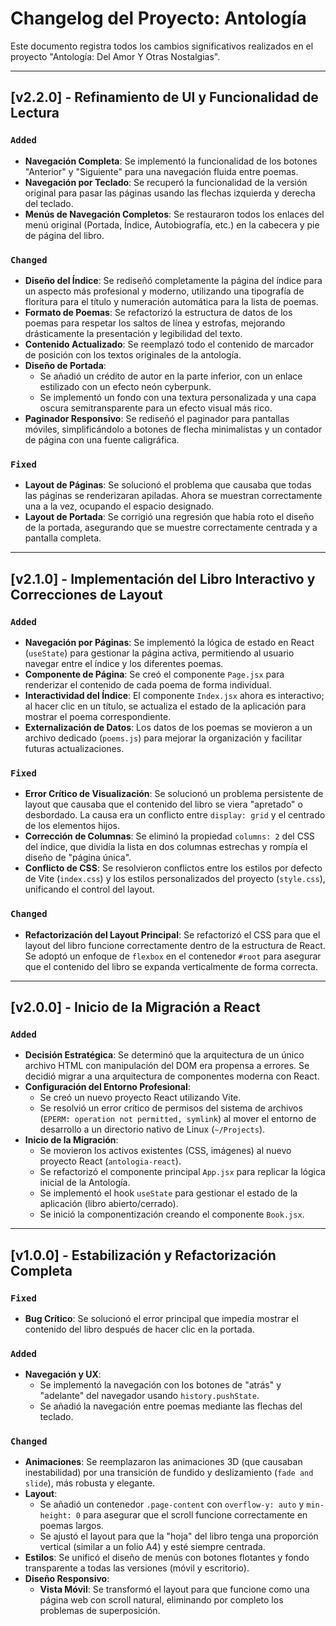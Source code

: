 # Changelog del Proyecto: Antología

Este documento registra todos los cambios significativos realizados en el proyecto "Antología: Del Amor Y Otras Nostalgias".

---

## [v2.2.0] - Refinamiento de UI y Funcionalidad de Lectura

### `Added`
- **Navegación Completa**: Se implementó la funcionalidad de los botones "Anterior" y "Siguiente" para una navegación fluida entre poemas.
- **Navegación por Teclado**: Se recuperó la funcionalidad de la versión original para pasar las páginas usando las flechas izquierda y derecha del teclado.
- **Menús de Navegación Completos**: Se restauraron todos los enlaces del menú original (Portada, Índice, Autobiografía, etc.) en la cabecera y pie de página del libro.

### `Changed`
- **Diseño del Índice**: Se rediseñó completamente la página del índice para un aspecto más profesional y moderno, utilizando una tipografía de floritura para el título y numeración automática para la lista de poemas.
- **Formato de Poemas**: Se refactorizó la estructura de datos de los poemas para respetar los saltos de línea y estrofas, mejorando drásticamente la presentación y legibilidad del texto.
- **Contenido Actualizado**: Se reemplazó todo el contenido de marcador de posición con los textos originales de la antología.
- **Diseño de Portada**:
    - Se añadió un crédito de autor en la parte inferior, con un enlace estilizado con un efecto neón cyberpunk.
    - Se implementó un fondo con una textura personalizada y una capa oscura semitransparente para un efecto visual más rico.
- **Paginador Responsivo**: Se rediseñó el paginador para pantallas móviles, simplificándolo a botones de flecha minimalistas y un contador de página con una fuente caligráfica.

### `Fixed`
- **Layout de Páginas**: Se solucionó el problema que causaba que todas las páginas se renderizaran apiladas. Ahora se muestran correctamente una a la vez, ocupando el espacio designado.
- **Layout de Portada**: Se corrigió una regresión que había roto el diseño de la portada, asegurando que se muestre correctamente centrada y a pantalla completa.

---

## [v2.1.0] - Implementación del Libro Interactivo y Correcciones de Layout

### `Added`
- **Navegación por Páginas**: Se implementó la lógica de estado en React (`useState`) para gestionar la página activa, permitiendo al usuario navegar entre el índice y los diferentes poemas.
- **Componente de Página**: Se creó el componente `Page.jsx` para renderizar el contenido de cada poema de forma individual.
- **Interactividad del Índice**: El componente `Index.jsx` ahora es interactivo; al hacer clic en un título, se actualiza el estado de la aplicación para mostrar el poema correspondiente.
- **Externalización de Datos**: Los datos de los poemas se movieron a un archivo dedicado (`poems.js`) para mejorar la organización y facilitar futuras actualizaciones.

### `Fixed`
- **Error Crítico de Visualización**: Se solucionó un problema persistente de layout que causaba que el contenido del libro se viera "apretado" o desbordado. La causa era un conflicto entre `display: grid` y el centrado de los elementos hijos.
- **Corrección de Columnas**: Se eliminó la propiedad `columns: 2` del CSS del índice, que dividía la lista en dos columnas estrechas y rompía el diseño de "página única".
- **Conflicto de CSS**: Se resolvieron conflictos entre los estilos por defecto de Vite (`index.css`) y los estilos personalizados del proyecto (`style.css`), unificando el control del layout.

### `Changed`
- **Refactorización del Layout Principal**: Se refactorizó el CSS para que el layout del libro funcione correctamente dentro de la estructura de React. Se adoptó un enfoque de `flexbox` en el contenedor `#root` para asegurar que el contenido del libro se expanda verticalmente de forma correcta.

---

## [v2.0.0] - Inicio de la Migración a React

### `Added`
- **Decisión Estratégica**: Se determinó que la arquitectura de un único archivo HTML con manipulación del DOM era propensa a errores. Se decidió migrar a una arquitectura de componentes moderna con React.
- **Configuración del Entorno Profesional**:
    - Se creó un nuevo proyecto React utilizando Vite.
    - Se resolvió un error crítico de permisos del sistema de archivos (`EPERM: operation not permitted, symlink`) al mover el entorno de desarrollo a un directorio nativo de Linux (`~/Projects`).
- **Inicio de la Migración**:
    - Se movieron los activos existentes (CSS, imágenes) al nuevo proyecto React (`antologia-react`).
    - Se refactorizó el componente principal `App.jsx` para replicar la lógica inicial de la Antología.
    - Se implementó el hook `useState` para gestionar el estado de la aplicación (libro abierto/cerrado).
    - Se inició la componentización creando el componente `Book.jsx`.

---

## [v1.0.0] - Estabilización y Refactorización Completa

### `Fixed`
- **Bug Crítico**: Se solucionó el error principal que impedía mostrar el contenido del libro después de hacer clic en la portada.

### `Added`
- **Navegación y UX**:
    - Se implementó la navegación con los botones de "atrás" y "adelante" del navegador usando `history.pushState`.
    - Se añadió la navegación entre poemas mediante las flechas del teclado.

### `Changed`
- **Animaciones**: Se reemplazaron las animaciones 3D (que causaban inestabilidad) por una transición de fundido y deslizamiento (`fade and slide`), más robusta y elegante.
- **Layout**:
    - Se añadió un contenedor `.page-content` con `overflow-y: auto` y `min-height: 0` para asegurar que el scroll funcione correctamente en poemas largos.
    - Se ajustó el layout para que la "hoja" del libro tenga una proporción vertical (similar a un folio A4) y esté siempre centrada.
- **Estilos**: Se unificó el diseño de menús con botones flotantes y fondo transparente a todas las versiones (móvil y escritorio).
- **Diseño Responsivo**:
    - **Vista Móvil**: Se transformó el layout para que funcione como una página web con scroll natural, eliminando por completo los problemas de superposición.